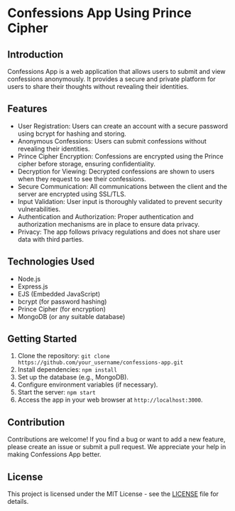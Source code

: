 # Confessions App Using Prince Cipher 

## Introduction
Confessions App is a web application that allows users to submit and view confessions anonymously. It provides a secure and private platform for users to share their thoughts without revealing their identities.

## Features
- User Registration: Users can create an account with a secure password using bcrypt for hashing and storing.
- Anonymous Confessions: Users can submit confessions without revealing their identities.
- Prince Cipher Encryption: Confessions are encrypted using the Prince cipher before storage, ensuring confidentiality.
- Decryption for Viewing: Decrypted confessions are shown to users when they request to see their confessions.
- Secure Communication: All communications between the client and the server are encrypted using SSL/TLS.
- Input Validation: User input is thoroughly validated to prevent security vulnerabilities.
- Authentication and Authorization: Proper authentication and authorization mechanisms are in place to ensure data privacy.
- Privacy: The app follows privacy regulations and does not share user data with third parties.

## Technologies Used
- Node.js
- Express.js
- EJS (Embedded JavaScript)
- bcrypt (for password hashing)
- Prince Cipher (for encryption)
- MongoDB (or any suitable database)

## Getting Started
1. Clone the repository: `git clone https://github.com/your_username/confessions-app.git`
2. Install dependencies: `npm install`
3. Set up the database (e.g., MongoDB).
4. Configure environment variables (if necessary).
5. Start the server: `npm start`
6. Access the app in your web browser at `http://localhost:3000`.

## Contribution
Contributions are welcome! If you find a bug or want to add a new feature, please create an issue or submit a pull request. We appreciate your help in making Confessions App better.

## License
This project is licensed under the MIT License - see the [LICENSE](LICENSE) file for details.

